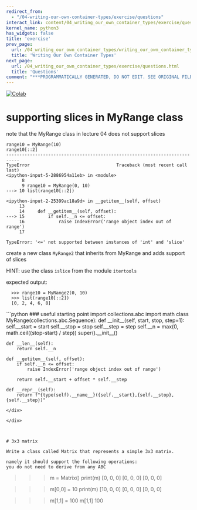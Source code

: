 ```yaml
---
redirect_from:
  - "/04-writing-our-own-container-types/exercise/questions"
interact_link: content/04_writing_our_own_container_types/exercise/questions.ipynb
kernel_name: python3
has_widgets: false
title: 'exercise'
prev_page:
  url: /04_writing_our_own_container_types/writing_our_own_container_types.html
  title: 'Writing Our Own Container Types'
next_page:
  url: /04_writing_our_own_container_types/exercise/questions.html
  title: 'Questions'
comment: "***PROGRAMMATICALLY GENERATED, DO NOT EDIT. SEE ORIGINAL FILES IN /content***"
---
```

<a href="https://colab.research.google.com/github/aviadr1/learn-advanced-python/blob/master/content/04_writing_our_own_container_types/exercise/questions.ipynb" target="_blank">
<img src="https://colab.research.google.com/assets/colab-badge.svg" 
     title="Open this file in Google Colab" alt="Colab"/>
</a>




# supporting slices in MyRange class

note that the MyRange class in lecture 04 does not support slices

```
range10 = MyRange(10)
range10[::2]
---------------------------------------------------------------------------
TypeError                                 Traceback (most recent call last)
<ipython-input-5-2886954a11eb> in <module>
      8 
      9 range10 = MyRange(0, 10)
---> 10 list(range10[::2])

<ipython-input-2-25399ac18a9d> in __getitem__(self, offset)
     13 
     14     def __getitem__(self, offset):
---> 15         if self.__n <= offset:
     16             raise IndexError('range object index out of range')
     17 

TypeError: '<=' not supported between instances of 'int' and 'slice'
```

create a new class `MyRange2` that inherits from MyRange and adds support of slices

HINT: use the class `islice` from the module `itertools`

expected output:

      >>> range10 = MyRange2(0, 10)
      >>> list(range10[::2])
      [0, 2, 4, 6, 8]




<div markdown="1" class="cell code_cell">
<div class="input_area" markdown="1">
```python
### useful starting point
import collections.abc
import math
class MyRange(collections.abc.Sequence):
    def __init__(self, start, stop, step=1):
        self.__start = start
        self.__stop = stop
        self.__step = step
        self.__n = max(0, math.ceil((stop-start) / step))
        super().__init__()
        
    def __len__(self):
        return self.__n
    
    def __getitem__(self, offset):
        if self.__n <= offset:
            raise IndexError('range object index out of range')
            
        return self.__start + offset * self.__step
    
    def __repr__(self):
        return f"{type(self).__name__}({self.__start},{self.__stop},{self.__step})"


```
</div>

</div>



# 3x3 matrix

Write a class called Matrix that represents a simple 3x3 matrix. 

namely it should support the following operations:
you do not need to derive from any ABC

```
>>> m = Matrix()
>>> print(m)
[0, 0, 0]
[0, 0, 0]
[0, 0, 0]

>>> m[0,0] = 10
>>> print(m)
[10, 0, 0]
[0, 0, 0] 
[0, 0, 0]

>>> m[1,1] = 100
>>> m[1,1]
100
```





